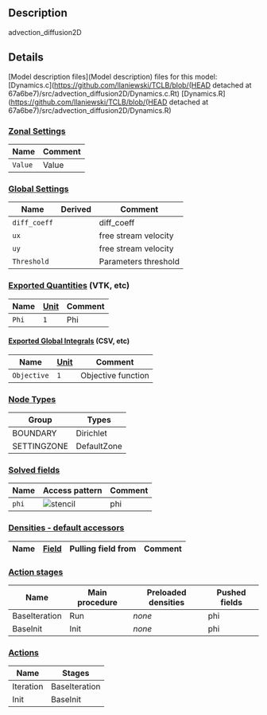 

## Description
advection_diffusion2D


## Details
[Model description files](Model description) files for this model:
[Dynamics.c](https://github.com/llaniewski/TCLB/blob/(HEAD detached at 67a6be7)/src/advection_diffusion2D/Dynamics.c.Rt)
[Dynamics.R](https://github.com/llaniewski/TCLB/blob/(HEAD detached at 67a6be7)/src/advection_diffusion2D/Dynamics.R)

### [Zonal Settings](Settings)

| Name | Comment |
| --- | --- |
|`Value`|Value|


### [Global Settings](Settings)

| Name | Derived | Comment |
| --- | --- | --- |
|`diff_coeff`||diff_coeff|
|`ux`||free stream velocity|
|`uy`||free stream velocity|
|`Threshold`||Parameters threshold|

### [Exported Quantities](Quantities) (VTK, etc)

| Name | [Unit](Units) | Comment |
| --- | --- | --- |
|`Phi`|`1`|Phi|

#### [Exported Global Integrals](Globals) (CSV, etc)

| Name | [Unit](Units) | Comment |
| --- | --- | --- |
|`Objective`|`1`|Objective function|

### [Node Types](Node-Types)

| Group | Types |
| --- | --- |
|BOUNDARY|Dirichlet|
|SETTINGZONE|DefaultZone|

### [Solved fields](Fields)

| Name | Access pattern | Comment |
| --- | --- | --- |
|`phi`|![stencil](/images/st_a1n1n1p0p1p1p0.png)|phi|

### [Densities - default accessors](Densities)

| Name | [Field](Fields) | Pulling field from | Comment |
| --- | --- | --- | --- |

### [Action stages](Stages)

| Name | Main procedure | Preloaded densities | Pushed fields |
| --- | --- | --- | --- |
|BaseIteration|Run|_none_|phi|
|BaseInit|Init|_none_|phi|


### [Actions](Stages)

| Name | Stages |
| --- | --- |
|Iteration|BaseIteration|
|Init|BaseInit|

